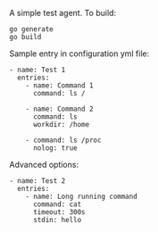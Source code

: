 A simple test agent. To build:

    go generate
    go build

Sample entry in configuration yml file:

```
- name: Test 1
  entries:
    - name: Command 1
      command: ls /

    - name: Command 2
      command: ls
      workdir: /home

    - command: ls /proc
      nolog: true
```

Advanced options:

```
- name: Test 2
  entries:
    - name: Long running command
      command: cat
      timeout: 300s
      stdin: hello

```
